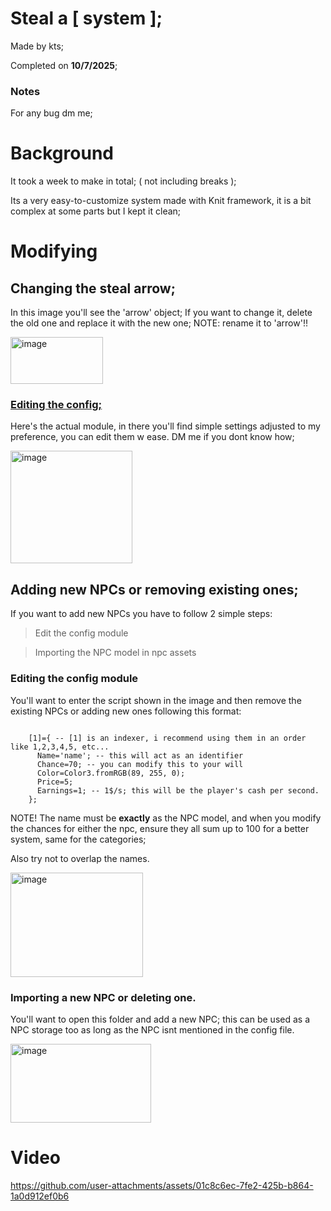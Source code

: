 # Steal a [ system ];

Made by kts;

Completed on **10/7/2025**;

### Notes

For any bug dm me;

# Background

It took a week to make in total; ( not including breaks ); 

Its a very easy-to-customize system made with Knit framework, it is a bit complex at some parts but I kept it clean;

# Modifying

## Changing the steal arrow;

In this image you'll see the 'arrow' object; If you want to change it, delete the old one and replace it with the new one; NOTE: rename it to 'arrow'!!

<img width="148" height="75" alt="image" src="https://github.com/user-attachments/assets/96bb967f-c60e-42a9-96c2-8b6690076a28" />

### <ins>Editing the config;</ins>

Here's the actual module, in there you'll find simple settings adjusted to my preference, you can edit them w ease. DM me if you dont know how;

<img width="195" height="180" alt="image" src="https://github.com/user-attachments/assets/1a0f7ae6-a70d-4522-ac5d-530aecbee4d9" />

## Adding new NPCs or removing existing ones;

If you want to add new NPCs you have to follow 2 simple steps: 
> Edit the config module

> Importing the NPC model in npc assets

### Editing the config module

You'll want to enter the script shown in the image and then remove the existing NPCs or adding new ones following this format:

``` LuaU

    [1]={ -- [1] is an indexer, i recommend using them in an order like 1,2,3,4,5, etc...
      Name='name'; -- this will act as an identifier
      Chance=70; -- you can modify this to your will
      Color=Color3.fromRGB(89, 255, 0);
      Price=5;
      Earnings=1; -- 1$/s; this will be the player's cash per second.
    };

```

NOTE! The name must be **exactly** as the NPC model, and when you modify the chances for either the npc, ensure they all sum up to 100 for a better system, same for the categories;

Also try not to overlap the names.

<img width="212" height="167" alt="image" src="https://github.com/user-attachments/assets/bed47dd8-3a2a-480d-839e-3cb7001781fa" />

### Importing a new NPC or deleting one.

You'll want to open this folder and add a new NPC; this can be used as a NPC storage too as long as the NPC isnt mentioned in the config file.

<img width="225" height="126" alt="image" src="https://github.com/user-attachments/assets/53d02102-7ed5-49b5-b4f5-3bdeff7068a2" />

# Video

https://github.com/user-attachments/assets/01c8c6ec-7fe2-425b-b864-1a0d912ef0b6
